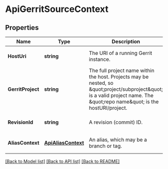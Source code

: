 # ApiGerritSourceContext

## Properties
Name | Type | Description | Notes
------------ | ------------- | ------------- | -------------
**HostUri** | **string** | The URI of a running Gerrit instance. | [optional] [default to null]
**GerritProject** | **string** | The full project name within the host. Projects may be nested, so \&quot;project/subproject\&quot; is a valid project name. The \&quot;repo name\&quot; is the hostURI/project. | [optional] [default to null]
**RevisionId** | **string** | A revision (commit) ID. | [optional] [default to null]
**AliasContext** | [**ApiAliasContext**](apiAliasContext.md) | An alias, which may be a branch or tag. | [optional] [default to null]

[[Back to Model list]](../README.md#documentation-for-models) [[Back to API list]](../README.md#documentation-for-api-endpoints) [[Back to README]](../README.md)



